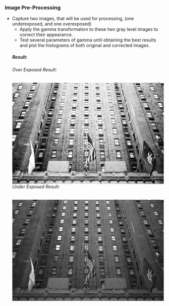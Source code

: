 <h3>Image Pre-Processing</h3>
<ul>
    <li>
    Capture two images, that will be used for processing, (one underexposed, and one
    overexposed)
    <ul>
        <li>Apply the gamma transformation to these two gray level images to correct their
            appearance.
        </li>
        <li>Test several parameters of gamma until obtaining the best results and plot the
            histograms of both original and corrected images.
        </li>
    </ul>
    <h5>Result: </h5>
        <h6>Over Exposed Result: </h6>
        <img src="https://github.com/Arx1971/Image-Pre-Processing/blob/master/image-gamma-transformation/gamma_transposed_overexpose.jpg"
        alt="Over Exposed Plot"
        style="float: left; margin-right: 10px;" />
        <h6>Under Exposed Result: </h6>
        <img src="https://github.com/Arx1971/Image-Pre-Processing/blob/master/image-gamma-transformation/gamma_transposed_underexpose.jpg"
        alt="Over Exposed Plot"
        style="float: left; margin-right: 10px;" />    
    </li>
</ul>